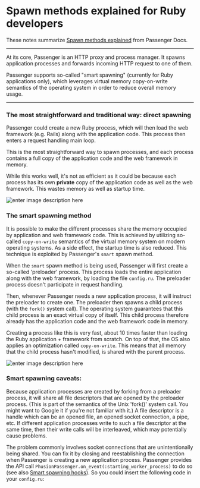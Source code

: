# Spawn methods explained  for Ruby developers
These notes summarize [Spawn methods explained](https://www.phusionpassenger.com/library/indepth/ruby/spawn_methods/) from Passenger Docs. 

---

At its core, Passenger is an HTTP proxy and process manager. It spawns application processes and forwards incoming HTTP request to one of them.

Passenger supports so-called "smart spawning" (currently for Ruby applications only), which leverages virtual memory copy-on-write semantics of the operating system in order to reduce overall memory usage.

---

### The most straightforward and traditional way: direct spawning

Passenger could create a new Ruby process, which will then load the web framework (e.g. Rails) along with the application code. This process then enters a request handling main loop.

This is the most straightforward way to spawn processes, and each process contains a full copy of the application code and the web framework in memory.

While this works well, it's not as efficient as it could be because each process has its own **private** copy of the application code as well as the web framework. This wastes memory as well as startup time.

![enter image description here](https://www.phusionpassenger.com/library/indepth/spawn_methods/direct_spawning-7fd82545.png)
### The smart spawning method
It is possible to make the different processes share the memory occupied by application and web framework code. This is achieved by utilizing so-called `copy-on-write` semantics of the virtual memory system on modern operating systems. As a side effect, the startup time is also reduced. This technique is exploited by Passenger's `smart` spawn method.

When the `smart` spawn method is being used, Passenger will first create a so-called 'preloader' process. This process loads the entire application along with the web framework, by loading the file `config.ru`. The preloader process doesn't participate in request handling.

Then, whenever Passenger needs a new application process, it will instruct the preloader to create one. The preloader then spawns a child process (with the `fork()` system call). The operating system guarantees that this child process is an exact virtual copy of itself. This child process therefore already has the application code and the web framework code in memory.

Creating a process like this is very fast, about 10 times faster than loading the Ruby application + framework from scratch. On top of that, the OS also applies an optimization called `copy-on-write`. This means that all memory that the child process hasn't modified, is shared with the parent process.

![enter image description here](https://www.phusionpassenger.com/library/indepth/spawn_methods/smart_spawning-45966b9d.png)
### Smart spawning caveats:
Because application processes are created by forking from a preloader process, it will share all file descriptors that are opened by the preloader process. (This is part of the semantics of the Unix 'fork()' system call. You might want to Google it if you're not familiar with it.) A file descriptor is a handle which can be an opened file, an opened socket connection, a pipe, etc. If different application processes write to such a file descriptor at the same time, then their write calls will be interleaved, which may potentially cause problems.

The problem commonly involves socket connections that are unintentionally being shared. You can fix it by closing and reestablishing the connection when Passenger is creating a new application process. Passenger provides the API call `PhusionPassenger.on_event(:starting_worker_process)` to do so (see also [Smart spawning hooks](https://www.phusionpassenger.com/library/indepth/ruby/spawn_methods/#smart-spawning-hooks)). So you could insert the following code in your `config.ru`:
<!--stackedit_data:
eyJoaXN0b3J5IjpbLTc2ODgxNTY4MCwxMzE1ODE3MzAxLC0xOD
kyMjYyNDcsLTUxNjk3MTkxMl19
-->